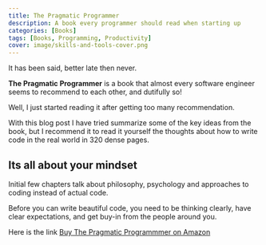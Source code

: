 ```yaml
---
title: The Pragmatic Programmer
description: A book every programmer should read when starting up
categories: [Books]
tags: [Books, Programming, Productivity]
cover: image/skills-and-tools-cover.png
---
```


It has been said, better late then never.

**The Pragmatic Programmer** is a book that almost every software engineer
seems to recommend to each other, and dutifully so!

Well, I just started reading it after getting too many recommendation.

With this blog post I have tried summarize some of the key ideas from the
book, but I recommend it to read it yourself the thoughts about how to write
code in the real world in 320 dense pages.


## Its all about your mindset
Initial few chapters talk about philosophy, psychology and approaches to
coding instead of actual code.

Before you can write beautiful code, you need to be thinking clearly, have
clear expectations, and get buy-in from the people around you.

Here is the link [Buy The Pragmatic Programmmer on Amazon](https://www.amazon.in/gp/product/8131722422/ref=as_li_tl?ie=UTF8&camp=3638&creative=24630&creativeASIN=8131722422&linkCode=as2&tag=codetonics-21&linkId=2c68224e7288f5569c7d280d252e4cbd)
